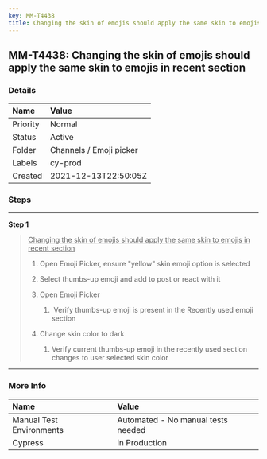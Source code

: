 ```yaml
---
key: MM-T4438
title: Changing the skin of emojis should apply the same skin to emojis in recent section
---
```


## MM-T4438: Changing the skin of emojis should apply the same skin to emojis in recent section

### Details

| Name     | Value                   |
| :------- | :---------------------- |
| Priority | Normal                  |
| Status   | Active                  |
| Folder   | Channels / Emoji picker |
| Labels   | cy-prod                 |
| Created  | 2021-12-13T22:50:05Z    |

### Steps

<hr/>

**Step 1**

> <article><p><u>Changing the skin of emojis should apply the same skin to emojis in recent section</u></p><ol><li><p>Open Emoji Picker, ensure "yellow" skin emoji option is selected</p></li><li><p>Select thumbs-up emoji and add to post or react with it</p></li><li><p>Open Emoji Picker</p><ol><li><p> Verify thumbs-up emoji is present in the Recently used emoji section</p></li></ol></li><li><p>Change skin color to dark</p><ol><li><p>Verify current thumbs-up emoji in the recently used section changes to user selected skin color</p></li></ol></li></ol></article>

<hr/>

### More Info

| Name                     | Value                              |
| :----------------------- | :--------------------------------- |
| Manual Test Environments | Automated - No manual tests needed |
| Cypress                  | in Production                      |
